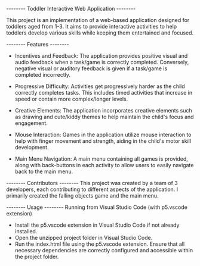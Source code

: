 -------- Toddler Interactive Web Application --------

This project is an implementation of a web-based application designed for toddlers aged from 1-3. It aims to provide interactive activities to help toddlers develop various skills while keeping them entertained and focused.

-------- Features --------

- Incentives and Feedback: The application provides positive visual and audio feedback when a task/game is correctly completed. Conversely, negative visual or auditory feedback is given if a task/game is completed incorrectly.

- Progressive Difficulty: Activities get progressively harder as the child correctly completes tasks. This includes timed activities that increase in speed or contain more complex/longer levels.

- Creative Elements: The application incorporates creative elements such as drawing and cute/kiddy themes to help maintain the child's focus and engagement.

- Mouse Interaction: Games in the application utilize mouse interaction to help with finger movement and strength, aiding in the child's motor skill development.

- Main Menu Navigation: A main menu containing all games is provided, along with back-buttons in each activity to allow users to easily navigate back to the main menu.

-------- Contributors --------
This project was created by a team of 3 developers, each contributing to different aspects of the application. I primarily created the falling objects game and the main menu.

-------- Usage --------
Running from Visual Studio Code (with p5.vscode extension)
- Install the p5.vscode extension in Visual Studio Code if not already installed.
- Open the unzipped project folder in Visual Studio Code.
- Run the index.html file using the p5.vscode extension. Ensure that all necessary dependencies are correctly configured and accessible within the project folder.
